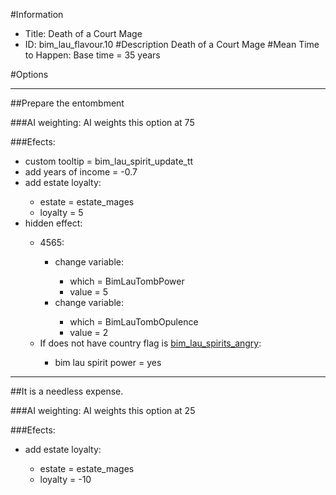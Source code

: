#Information
 - Title: Death of a Court Mage
 - ID: bim_lau_flavour.10
#Description
Death of a Court Mage
#Mean Time to Happen:
Base time = 35 years

#Options

___
##Prepare the entombment

###AI weighting:
AI weights this option at 75


###Efects:<ul><li>custom tooltip = bim_lau_spirit_update_tt</li><li>add years of income = -0.7</li><li>add estate loyalty:</li><ul><li>estate = estate_mages</li><li>loyalty = 5</li></ul><li>hidden effect:</li><ul><li>4565:</li><ul><li>change variable:</li><ul><li>which = BimLauTombPower</li><li>value = 5</li></ul><li>change variable:</li><ul><li>which = BimLauTombOpulence</li><li>value = 2</li></ul></ul><li>If does not have country flag is [bim_lau_spirits_angry](../flags/bim_lau_spirits_angry.md):</li><ul><li>bim lau spirit power = yes</li></ul></ul></ul>

___
##It is a needless expense.

###AI weighting:
AI weights this option at 25


###Efects:<ul><li>add estate loyalty:</li><ul><li>estate = estate_mages</li><li>loyalty = -10</li></ul></ul>
